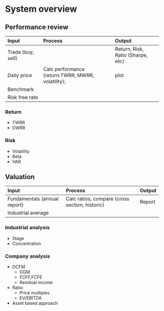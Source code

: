 # System overview #
## Performance review

|Input|Process|Output|
|:---       |:------ |:------- |
|Trade (buy, sell)|   | Return, Risk, Ratio (Sharpe, etc) |
|Daily price |Calc performance (return:TWRR, MWRR, volatility);  |plot|
|Benchmark|  |  |
|Risk free rate |  |  |

### Return
- TWRR
- DWRR

### Risk
- Volatility
- Beta
- VAR

## Valuation
|Input|Process|Output|
|:---     |:----       |:----      |
|Fundamentals (annual report) | Calc ratios, compare (cross section, historic) | Report|
|Industrial average | |   |

### Industrial analysis
* Stage
* Concentration

### Company analysis
- DCFM
  - GGM
  - FCFF,FCFE
  - Residual income
- Ratio:
  - Price multiples
  - EV/EBITDA
- Asset based approach
